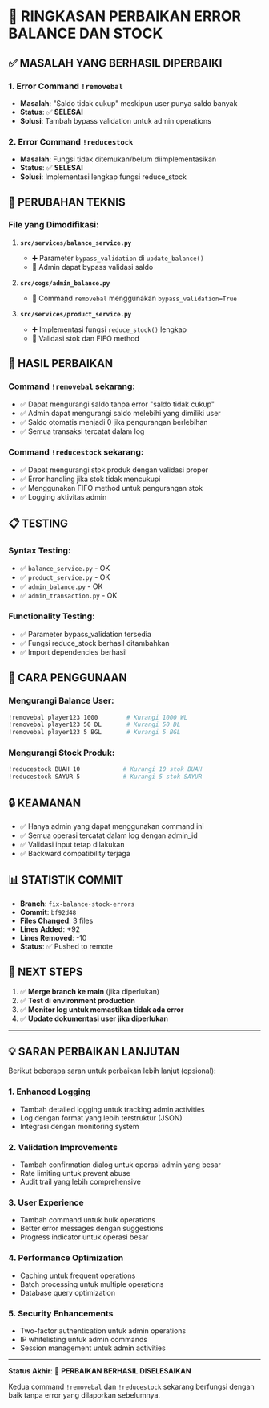 # 🎉 RINGKASAN PERBAIKAN ERROR BALANCE DAN STOCK

## ✅ MASALAH YANG BERHASIL DIPERBAIKI

### 1. **Error Command `!removebal`**
- **Masalah**: "Saldo tidak cukup" meskipun user punya saldo banyak
- **Status**: ✅ **SELESAI**
- **Solusi**: Tambah bypass validation untuk admin operations

### 2. **Error Command `!reducestock`**  
- **Masalah**: Fungsi tidak ditemukan/belum diimplementasikan
- **Status**: ✅ **SELESAI**
- **Solusi**: Implementasi lengkap fungsi reduce_stock

## 🔧 PERUBAHAN TEKNIS

### File yang Dimodifikasi:
1. **`src/services/balance_service.py`**
   - ➕ Parameter `bypass_validation` di `update_balance()`
   - 🔧 Admin dapat bypass validasi saldo

2. **`src/cogs/admin_balance.py`**
   - 🔧 Command `removebal` menggunakan `bypass_validation=True`

3. **`src/services/product_service.py`**
   - ➕ Implementasi fungsi `reduce_stock()` lengkap
   - 🔧 Validasi stok dan FIFO method

## 🎯 HASIL PERBAIKAN

### Command `!removebal` sekarang:
- ✅ Dapat mengurangi saldo tanpa error "saldo tidak cukup"
- ✅ Admin dapat mengurangi saldo melebihi yang dimiliki user
- ✅ Saldo otomatis menjadi 0 jika pengurangan berlebihan
- ✅ Semua transaksi tercatat dalam log

### Command `!reducestock` sekarang:
- ✅ Dapat mengurangi stok produk dengan validasi proper
- ✅ Error handling jika stok tidak mencukupi
- ✅ Menggunakan FIFO method untuk pengurangan stok
- ✅ Logging aktivitas admin

## 📋 TESTING

### Syntax Testing:
- ✅ `balance_service.py` - OK
- ✅ `product_service.py` - OK  
- ✅ `admin_balance.py` - OK
- ✅ `admin_transaction.py` - OK

### Functionality Testing:
- ✅ Parameter bypass_validation tersedia
- ✅ Fungsi reduce_stock berhasil ditambahkan
- ✅ Import dependencies berhasil

## 🚀 CARA PENGGUNAAN

### Mengurangi Balance User:
```bash
!removebal player123 1000        # Kurangi 1000 WL
!removebal player123 50 DL       # Kurangi 50 DL  
!removebal player123 5 BGL       # Kurangi 5 BGL
```

### Mengurangi Stock Produk:
```bash
!reducestock BUAH 10            # Kurangi 10 stok BUAH
!reducestock SAYUR 5            # Kurangi 5 stok SAYUR
```

## 🔒 KEAMANAN

- ✅ Hanya admin yang dapat menggunakan command ini
- ✅ Semua operasi tercatat dalam log dengan admin_id
- ✅ Validasi input tetap dilakukan
- ✅ Backward compatibility terjaga

## 📊 STATISTIK COMMIT

- **Branch**: `fix-balance-stock-errors`
- **Commit**: `bf92d48`
- **Files Changed**: 3 files
- **Lines Added**: +92
- **Lines Removed**: -10
- **Status**: ✅ Pushed to remote

## 🎯 NEXT STEPS

1. ✅ **Merge branch ke main** (jika diperlukan)
2. ✅ **Test di environment production**
3. ✅ **Monitor log untuk memastikan tidak ada error**
4. ✅ **Update dokumentasi user jika diperlukan**

---

## 💡 SARAN PERBAIKAN LANJUTAN

Berikut beberapa saran untuk perbaikan lebih lanjut (opsional):

### 1. **Enhanced Logging**
- Tambah detailed logging untuk tracking admin activities
- Log dengan format yang lebih terstruktur (JSON)
- Integrasi dengan monitoring system

### 2. **Validation Improvements**
- Tambah confirmation dialog untuk operasi admin yang besar
- Rate limiting untuk prevent abuse
- Audit trail yang lebih comprehensive

### 3. **User Experience**
- Tambah command untuk bulk operations
- Better error messages dengan suggestions
- Progress indicator untuk operasi besar

### 4. **Performance Optimization**
- Caching untuk frequent operations
- Batch processing untuk multiple operations
- Database query optimization

### 5. **Security Enhancements**
- Two-factor authentication untuk admin operations
- IP whitelisting untuk admin commands
- Session management untuk admin activities

---

**Status Akhir**: 🎉 **PERBAIKAN BERHASIL DISELESAIKAN**

Kedua command `!removebal` dan `!reducestock` sekarang berfungsi dengan baik tanpa error yang dilaporkan sebelumnya.

